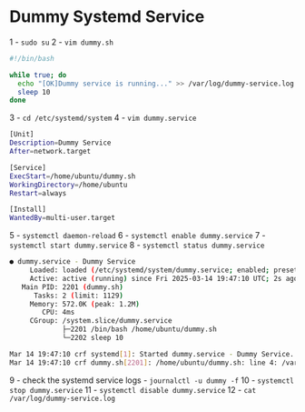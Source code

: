 # Dummy Systemd Service 

1 - `sudo su`
2 - `vim dummy.sh`

```bash
#!/bin/bash

while true; do
  echo "[OK]Dummy service is running..." >> /var/log/dummy-service.log
  sleep 10
done
```

3 - `cd /etc/systemd/system`
4 - `vim dummy.service`

```bash
[Unit]
Description=Dummy Service
After=network.target

[Service]
ExecStart=/home/ubuntu/dummy.sh
WorkingDirectory=/home/ubuntu
Restart=always

[Install]
WantedBy=multi-user.target

```

5 - `systemctl daemon-reload`
6 - `systemctl enable dummy.service`
7 - `systemctl start dummy.service`
8 - `systemctl status dummy.service`

```bash
● dummy.service - Dummy Service
     Loaded: loaded (/etc/systemd/system/dummy.service; enabled; preset: enabled)
     Active: active (running) since Fri 2025-03-14 19:47:10 UTC; 2s ago
   Main PID: 2201 (dummy.sh)
      Tasks: 2 (limit: 1129)
     Memory: 572.0K (peak: 1.2M)
        CPU: 4ms
     CGroup: /system.slice/dummy.service
             ├─2201 /bin/bash /home/ubuntu/dummy.sh
             └─2202 sleep 10

Mar 14 19:47:10 crf systemd[1]: Started dummy.service - Dummy Service.
Mar 14 19:47:10 crf dummy.sh[2201]: /home/ubuntu/dummy.sh: line 4: /var/log/dummy-service.log
```
9 - check the systemd service logs - `journalctl -u dummy -f`
10 - `systemctl stop dummy.service`
11 - `systemctl disable dummy.service`
12 - `cat /var/log/dummy-service.log`
